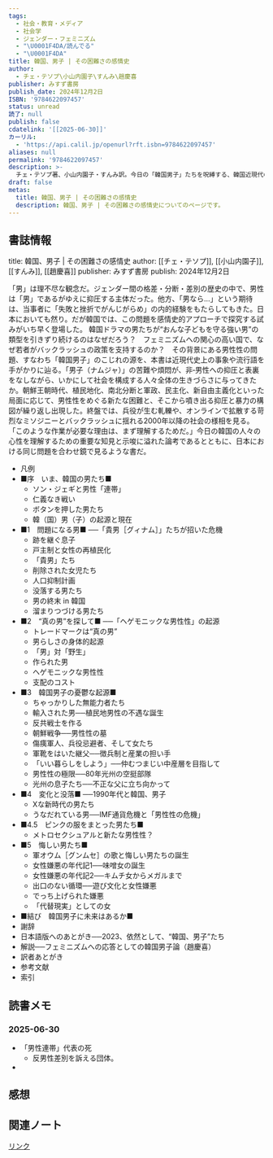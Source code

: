 ```yaml
---
tags:
  - 社会・教育・メディア
  - 社会学
  - ジェンダー・フェミニズム
  - "\U0001F4DA/読んでる"
  - "\U0001F4DA"
title: 韓国、男子 | その困難さの感情史
author:
  - チェ・テソプ\小山内園子\すんみ\趙慶喜
publisher: みすず書房
publish_date: 2024年12月2日
ISBN: '9784622097457'
status: unread
読了: null
publish: false
cdatelink: '[[2025-06-30]]'
カーリル:
  - 'https://api.calil.jp/openurl?rft.isbn=9784622097457'
aliases: null
permalink: '9784622097457'
description: >-
  チェ・テソプ著、小山内園子・すんみ訳。今日の「韓国男子」たちを呪縛する、韓国近現代の「男なら…」のこじれの歴史を明らかに。フェミニズムへの応答としての韓国男子論。
draft: false
metas:
  title: 韓国、男子 | その困難さの感情史
  description: 韓国、男子 | その困難さの感情史についてのページです。
---
```

## 書誌情報
title: 韓国、男子 | その困難さの感情史
author: [[チェ・テソプ]], [[小山内園子]], [[すんみ]], [[趙慶喜]]
publisher: みすず書房
publish: 2024年12月2日

「男」は理不尽な観念だ。ジェンダー間の格差・分断・差別の歴史の中で、男性は「男」であるがゆえに抑圧する主体だった。他方、「男なら…」という期待は、当事者に「失敗と挫折でがんじがらめ」の内的経験をもたらしてもきた。日本においても然り。だが韓国では、この問題を感情史的アプローチで探究する試みがいち早く登場した。 韓国ドラマの男たちが“おんな子どもを守る強い男”の類型を引きずり続けるのはなぜだろう？　フェミニズムへの関心の高い国で、なぜ若者がバックラッシュの政策を支持するのか？　その背景にある男性性の問題、すなわち「韓国男子」のこじれの源を、本書は近現代史上の事象や流行語を手がかりに辿る。「男子（ナムジャ）」の苦難や煩悶が、非‐男性への抑圧と表裏をなしながら、いかにして社会を構成する人々全体の生きづらさに与ってきたか。朝鮮王朝時代、植民地化、南北分断と軍政、民主化、新自由主義化といった局面に応じて、男性性をめぐる新たな困難と、そこから噴き出る抑圧と暴力の構図が繰り返し出現した。終盤では、兵役が生む軋轢や、オンラインで拡散する苛烈なミソジニーとバックラッシュに揺れる2000年以降の社会の様相を見る。 「このような作業が必要な理由は、まず理解するためだ。」今日の韓国の人々の心性を理解するための重要な知見と示唆に溢れた論考であるとともに、日本における同じ問題を合わせ鏡で見るような書だ。
- 凡例
- ■序　いま、韓国の男たち■
  - ソン・ジェギと男性「連帯」
  - 仁義なき戦い
  - ボタンを押した男たち
  - 韓（国）男（子）の起源と現在
- ■1　問題になる男■ ──「貴男［グィナム］」たちが招いた危機
  - 跡を継ぐ息子
  - 戸主制と女性の再植民化
  - 「貴男」たち
  - 削除された女児たち
  - 人口抑制計画
  - 没落する男たち
  - 男の終末 in 韓国
  - 溜まりつづける男たち
- ■2　“真の男”を探して■ ──「ヘゲモニックな男性性」の起源
  - トレードマークは“真の男”
  - 男らしさの身体的起源
  - 「男」対「野生」
  - 作られた男
  - ヘゲモニックな男性性
  - 支配のコスト
- ■3　韓国男子の憂鬱な起源■
  - ちゃっかりした無能力者たち
  - 輸入された男──植民地男性の不遇な誕生
  - 反共戦士を作る
  - 朝鮮戦争──男性性の墓
  - 傷痍軍人、兵役忌避者、そして女たち
  - 軍靴をはいた継父──徴兵制と産業の担い手
  - 「いい暮らしをしよう」──仲むつまじい中産層を目指して
  - 男性性の極限──80年光州の空挺部隊
  - 光州の息子たち──不正な父に立ち向かって
- ■4　変化と没落■ ──1990年代と韓国、男子
  - Xな新時代の男たち
  - うなだれている男──IMF通貨危機と「男性性の危機」
- ■4.5　ピンクの服をまとった男たち■
  - メトロセクシュアルと新たな男性性？
- ■5　悔しい男たち■
  - 軍オウム［グンムセ］の歌と悔しい男たちの誕生
  - 女性嫌悪の年代記1──味噌女の誕生
  - 女性嫌悪の年代記2──キムチ女からメガルまで
  - 出口のない循環──遊び文化と女性嫌悪
  - でっち上げられた嫌悪
  - 「代替現実」としての女
- ■結び　韓国男子に未来はあるか■
- 謝辞
- 日本語版へのあとがき──2023、依然として、“韓国、男子”たち
- 解説──フェミニズムへの応答としての韓国男子論（趙慶喜）
- 訳者あとがき
- 参考文献
- 索引

## 読書メモ
### 2025-06-30
- 「男性連帯」代表の死
	- 反男性差別を訴える団体。
- 
## 感想
## 関連ノート

<a href="https://asadaame5121.net/9784622097457" class="u-url">リンク</a>
